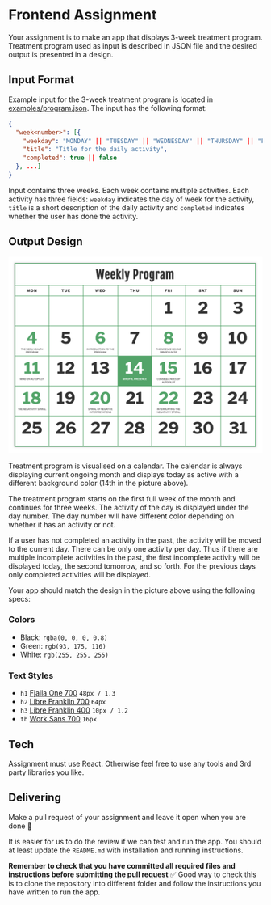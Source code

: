 # Frontend Assignment

Your assignment is to make an app that displays 3-week treatment program. Treatment program used as input is described in JSON file and the desired output is presented in a design.

## Input Format

Example input for the 3-week treatment program is located in [examples/program.json](examples/program.json). The input has the following format:

```json
{
  "week<number>": [{
    "weekday": "MONDAY" || "TUESDAY" || "WEDNESDAY" || "THURSDAY" || "FRIDAY" || "SATURDAY" || "SUNDAY",
    "title": "Title for the daily activity",
    "completed": true || false
  }, ...]
}
```

Input contains three weeks. Each week contains multiple activities. Each activity has three fields: `weekday` indicates the day of week for the activity, `title` is a short description of the daily activity and `completed` indicates whether the user has done the activity.

## Output Design

![](examples/design.png)

Treatment program is visualised on a calendar. The calendar is always displaying current ongoing month and displays today as active with a different background color (14th in the picture above).

The treatment program starts on the first full week of the month and continues for three weeks. The activity of the day is displayed under the day number. The day number will have different color depending on whether it has an activity or not.

If a user has not completed an activity in the past, the activity will be moved to the current day. There can be only one activity per day. Thus if there are multiple incomplete activities in the past, the first incomplete activity will be displayed today, the second tomorrow, and so forth. For the previous days only completed activities will be displayed.

Your app should match the design in the picture above using the following specs:

### Colors

* Black: `rgba(0, 0, 0, 0.8)`
* Green: `rgb(93, 175, 116)`
* White: `rgb(255, 255, 255)`

### Text Styles

* `h1` [Fjalla One 700](https://fonts.google.com/?query=Fjalla+One) `48px / 1.3`
* `h2` [Libre Franklin 700](https://fonts.google.com/?query=Libre+Franklin) `64px`
* `h3` [Libre Franklin 400](https://fonts.google.com/?query=Libre+Franklin) `10px / 1.2`
* `th` [Work Sans 700](https://fonts.google.com/?query=Work+Sans) `16px`

## Tech

Assignment must use React. Otherwise feel free to use any tools and 3rd party libraries you like.

## Delivering

Make a pull request of your assignment and leave it open when you are done :slightly_smiling_face:

It is easier for us to do the review if we can test and run the app. You should at least update the `README.md` with installation and running instructions.

**Remember to check that you have committed all required files and instructions before submitting the pull request** :white_check_mark: Good way to check this is to clone the repository into different folder and follow the instructions you have written to run the app.
